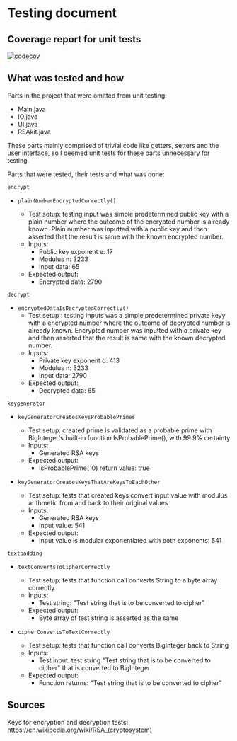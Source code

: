 # Testing document

## Coverage report for unit tests

[![codecov](https://codecov.io/gh/SangSami/tiralabra/branch/main/graph/badge.svg?token=S2RJH7EL6I)](https://codecov.io/gh/SangSami/tiralabra)

## What was tested and how

Parts in the project that were omitted from unit testing: 
* Main.java
* IO.java
* UI.java
* RSAkit.java

These parts mainly comprised of trivial code like getters, setters and the user interface, so I deemed unit tests for these parts unnecessary for testing.

Parts that were tested, their tests and what was done:

`encrypt`

* `plainNumberEncryptedCorrectly()`

  - Test setup: testing input was simple predetermined public key with a plain number where the outcome of the encrypted number is already known.
Plain number was inputted with a public key and then asserted that the result is same with the known encrypted number.
  - Inputs:
    - Public key exponent e: 17
    - Modulus n: 3233
    - Input data: 65
  - Expected output:
    - Encrypted data: 2790

`decrypt`

* `encryptedDataIsDecryptedCorrectly()`
  - Test setup : testing inputs was a simple predetermined private keyy with a encrypted number where the outcome of decrypted number is already known.
Encrypted number was inputted with a private key and then asserted that the result is same with the known decrypted number.
  - Inputs:
    - Private key exponent d: 413
    - Modulus n: 3233
    - Input data: 2790
  - Expected output:
    - Decrypted data: 65

`keygenerator`
* `keyGeneratorCreatesKeysProbablePrimes`
  - Test setup: created prime is validated as a probable prime with BigInteger's built-in function IsProbablePrime(), with 99.9% certainty
  - Inputs:
    - Generated RSA keys
  - Expected output:
    - IsProbablePrime(10) return value: true
    
* `keyGeneratorCreatesKeysThatAreKeysToEachOther`
  - Test setup: tests that created keys convert input value with modulus arithmetic from and back to their original values
  - Inputs:
    - Generated RSA keys
    - Input value: 541
  - Expected output:
    - Input value is modular exponentiated with both exponents: 541

`textpadding`
* `textConvertsToCipherCorrectly`
  - Test setup: tests that function call converts String to a byte array correctly
  - Inputs:
    - Test string: "Test string that is to be converted to cipher"
  - Expected output:
    - Byte array of test string is asserted as the same

* `cipherConvertsToTextCorrectly`
  - Test setup: tests that function call converts BigInteger back to String
  - Inputs:
    - Test input: test string "Test string that is to be converted to cipher" that is converted to BigInteger
  - Expected output:
    - Function returns: "Test string that is to be converted to cipher"

## Sources

Keys for encryption and decryption tests: https://en.wikipedia.org/wiki/RSA_(cryptosystem)
